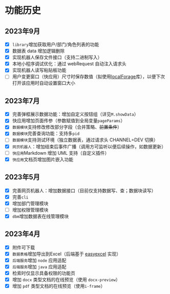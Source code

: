 # 功能历史

## 2023年9月

- [x] `library`增加获取用户/部门/角色列表的功能
- [x] 数据表 data 增加逻辑删除
- [x] 实现机器人保存文件接口（支持二进制写入）
- [x] 本地小程序调试优化：通过 webRequest 自动注入请求头
- [x] 实现机器人读写粘贴板功能
- [ ] 用户变更窗口（快应用）尺寸时保存数值（拟使用[localForage](https://github.com/localForage/localForage)库），以便下次打开该应用时自动设置窗口大小

## 2023年7月

- [x] 完善弹框展示数据功能：增加自定义按钮组（详见`M.showData`）
- [x] 快应用增加页面传参（参数赋值到全局变量`pageParams`）
- [x] `数据模块`支持修改修改部分字段（合并策略、~~前置条件~~）
- [x] `数据模块`完善查询功能：支持多`pid`
- [ ] `数据模块`支持测试环境（独立数据表，通过请求头 CHANNEL=DEV 切换）
- [x] `网页机器人`：增加结束后事件广播（调用方可监听以便后续操作，如数据更新）
- [ ] `快应用`Markdown 增加 UML 支持（自定义插件）
- [x] `快应用`文档页增加图片嵌入功能

## 2023年5月

- [x] 完善网页机器人：增加数据接口（目前仅支持数据写、查；数据块读写）
- [x] 完善`cli`
- [x] 增加部门管理模块
- [ ] 增加权限管理模块
- [x] `dbm`增加数据表在线管理模块

## 2023年4月

- [x] 附件可下载
- [x] `数据表格`增加导出到Excel（后端基于 [easyexcel](https://github.com/alibaba/easyexcel) 实现）
- [x] `后端服务`增加 `node` 应用适配
- [x] `后端服务`增加 `java` 应用适配
- [x] 检索时仅显示具备权限的功能页
- [x] 增加 `docx` 类型文档的在线预览（使用 `docx-preview`）
- [x] 增加 `pdf` 类型文档的在线预览（使用`i-frame`）
